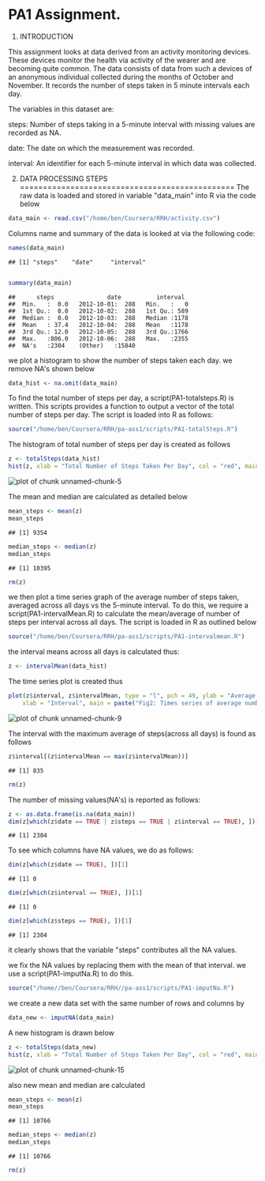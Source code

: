 PA1 Assignment.
========================================================

1. INTRODUCTION
 
 This assignment looks at data derived from an activity monitoring devices. These devices monitor the health via activity of the wearer and are becoming quite common. The data consists of data from such a devices of an anonymous individual collected during the months of October and November. It records the number of steps taken in 5 minute intervals each day.
 
 The variables in this dataset are:

steps: Number of steps taking in a 5-minute interval with missing values are recorded as NA.

date: The date on which the measurement was recorded.

interval: An identifier for each 5-minute interval in which data was collected.

2. DATA PROCESSING STEPS
===============================================
The raw data is loaded and stored in variable "data_main" into R via the code below


```r
data_main <- read.csv("/home/ben/Coursera/RRH/activity.csv")
```


Columns name and summary of the data is looked at via the following code:


```r
names(data_main)
```

```
## [1] "steps"    "date"     "interval"
```

```r

summary(data_main)
```

```
##      steps               date          interval   
##  Min.   :  0.0   2012-10-01:  288   Min.   :   0  
##  1st Qu.:  0.0   2012-10-02:  288   1st Qu.: 589  
##  Median :  0.0   2012-10-03:  288   Median :1178  
##  Mean   : 37.4   2012-10-04:  288   Mean   :1178  
##  3rd Qu.: 12.0   2012-10-05:  288   3rd Qu.:1766  
##  Max.   :806.0   2012-10-06:  288   Max.   :2355  
##  NA's   :2304    (Other)   :15840
```


we plot a histogram to show the number of steps taken each day. we remove NA's shown below 


```r
data_hist <- na.omit(data_main)
```


To find the total number of steps per day, a script(PA1-totalsteps.R) is written. This scripts provides a function to output a vector of the total number of steps per day. The script is loaded into R as follows:


```r
source("/home/ben/Coursera/RRH/pa-ass1/scripts/PA1-totalSteps.R")
```


The histogram of total number of steps per day is created as follows


```r
z <- totalSteps(data_hist)
hist(z, xlab = "Total Number of Steps Taken Per Day", col = "red", main = paste(" Fig 1: Total Number of Steps Taken Daily"))
```

![plot of chunk unnamed-chunk-5](figure/unnamed-chunk-5.png) 


The mean and median are calculated as detailed below


```r
mean_steps <- mean(z)
mean_steps
```

```
## [1] 9354
```

```r
median_steps <- median(z)
median_steps
```

```
## [1] 10395
```

```r
rm(z)
```



we then plot a time series graph of the average number of steps taken, averaged across all days vs the 5-minute interval. To do this, we require a script(PA1-intervalMean.R) to calculate the mean/average of  number of steps per interval across all days. The script is loaded in R as outlined below

```r
source("/home/ben/Coursera/RRH/pa-ass1/scripts/PA1-intervalmean.R")
```


the interval means across all days is calculated thus:


```r
z <- intervalMean(data_hist)
```


The time series plot is created thus


```r
plot(z$interval, z$intervalMean, type = "l", pch = 49, ylab = "Average Number of Steps per interval,across All Days", 
    xlab = "Interval", main = paste("Fig2: Times series of average number of steps per day"))
```

![plot of chunk unnamed-chunk-9](figure/unnamed-chunk-9.png) 


The interval with the maximum average of steps(across all days) is found as follows


```r
z$interval[(z$intervalMean == max(z$intervalMean))]
```

```
## [1] 835
```

```r
rm(z)
```


The number of missing values(NA's) is reported as follows:


```r
z <- as.data.frame(is.na(data_main))
dim(z[which(z$date == TRUE | z$steps == TRUE | z$interval == TRUE), ])[1]
```

```
## [1] 2304
```


To see which columns have NA values, we do as follows:


```r
dim(z[which(z$date == TRUE), ])[1]
```

```
## [1] 0
```

```r
dim(z[which(z$interval == TRUE), ])[1]
```

```
## [1] 0
```

```r
dim(z[which(z$steps == TRUE), ])[1]
```

```
## [1] 2304
```

 it clearly shows that the variable "steps" contributes all the NA values.
 
 we fix the NA values by replacing them with the mean of that interval. we use a script(PA1-imputNa.R) to do this.
 

```r
source("/home//ben/Coursera/RRH//pa-ass1/scripts/PA1-imputNa.R")
```


we create a new data set with the same number of rows and columns by


```r
data_new <- imputNA(data_main)
```


A new histogram is drawn below


```r
z <- totalSteps(data_new)
hist(z, xlab = "Total Number of Steps Taken Per Day", col = "red", main = paste(" Fig 1: Total Number of Steps Taken Daily"))
```

![plot of chunk unnamed-chunk-15](figure/unnamed-chunk-15.png) 


also new mean and median are calculated


```r
mean_steps <- mean(z)
mean_steps
```

```
## [1] 10766
```

```r
median_steps <- median(z)
median_steps
```

```
## [1] 10766
```

```r
rm(z)
```


